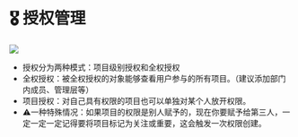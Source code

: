 # 🎖 授权管理

![](<../.gitbook/assets/image (19).png>)

* 授权分为两种模式：项目级别授权和全权授权
* 全权授权：被全权授权的对象能够查看用户参与的所有项目。（建议添加部门内成员、管理层等）
* 项目授权：对自己具有权限的项目也可以单独对某个人放开权限。
* :warning:一种特殊情况：如果项目的权限是别人赋予的，现在你要赋予给第三人，一定一定一定记得要将项目标记为关注或重要，这会触发一次权限创建。
